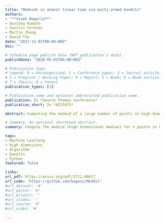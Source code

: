 ```yaml
---
title: "Medoids in almost linear time via multi-armed bandits"
authors:
- "**Vivek Bagaria**"
- Govinda Kamath
- Vasilis ntranos
- Martin Zhang
- David Tse
date: "2017-11-01T00:00:00Z"
doi: ""

# Schedule page publish date (NOT publication's date).
publishDate: "2018-05-01T00:00:00Z"

# Publication type.
# Legend: 0 = Uncategorized; 1 = Conference paper; 2 = Journal article;
# 3 = Preprint / Working Paper; 4 = Report; 5 = Book; 6 = Book section;
# 7 = Thesis; 8 = Patent
publication_types: [1]

# Publication name and optional abbreviated publication name.
publication: In *Source Themes Conference*
publication_short: In *AISTATS*

abstract: Computing the medoid of a large number of points in high-dimensional space is an increasingly common operation in many data science problems. We present an algorithm Med-dit which uses O(n log n) distance evaluations to compute the medoid with high probability. Med-dit is based on a connection with the multi-armed bandit problem. We evaluate the performance of Med-dit empirically on the Netflix-prize and the single-cell RNA-Seq datasets, containing hundreds of thousands of points living in tens of thousands of dimensions, and observe a "5-10"x improvement in performance over the current state of the art.

# Summary. An optional shortened abstract.
summary: Compute the medoid (high dimensional median) for n points in O(n log n) time.

tags:
- Machine Learning
- High dimensions
- Algorithm
- Bandits
- Python
featured: false

links:
url_pdf: https://arxiv.org/pdf/1711.00817
url_code: 'https://github.com/bagavi/Meddit'
#url_dataset: '#'
#url_poster: '#'
#url_project: ''
#url_slides: ''
#url_source: '#'
#url_video: '#'

---
```



